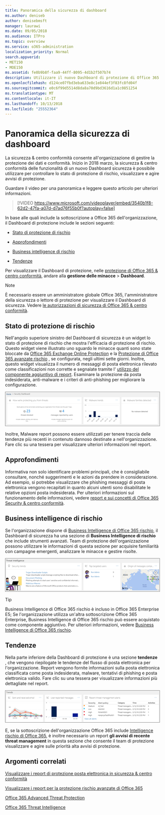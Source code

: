 ```yaml
---
title: Panoramica della sicurezza di dashboard
ms.author: deniseb
author: denisebmsft
manager: laurawi
ms.date: 09/05/2018
ms.audience: ITPro
ms.topic: overview
ms.service: o365-administration
localization_priority: Normal
search.appverid:
- MET150
- MOE150
ms.assetid: fe0b9b8f-faa9-44ff-8095-4d1b2f507b74
description: Utilizzare il nuovo Dashboard di protezione di Office 365 Threat Protection stato revisione e visualizzare e gestire gli avvisi di protezione.
ms.openlocfilehash: d124ce07fbd3eba633e8c1e844ef3f83fc8fd04f
ms.sourcegitcommit: e0c6f99d5514d8da8a70d9bd3616d1a1c0851254
ms.translationtype: MT
ms.contentlocale: it-IT
ms.lasthandoff: 10/13/2018
ms.locfileid: "25552364"
---
```

# <a name="security-dashboard-overview"></a>Panoramica della sicurezza di dashboard

La sicurezza &amp; centro conformità consente all'organizzazione di gestire la protezione dei dati e conformità. Inizio in 2018 marzo, la sicurezza &amp; centro conformità delle funzionalità di un nuovo Dashboard sicurezza è possibile utilizzare per controllare lo stato di protezione di rischio, visualizzare e agire avvisi di protezione. 
  
Guardare il video per una panoramica e leggere questo articolo per ulteriori informazioni.
  
> [!VIDEO https://www.microsoft.com/videoplayer/embed/3540b1f8-62d2-47fa-a07d-d7ad76f55b0f?autoplay=false]
  
In base alle quali include la sottoscrizione a Office 365 dell'organizzazione, il Dashboard di protezione include le sezioni seguenti:
  
- [Stato di protezione di rischio](#threat-protection-status)
    
- [Approfondimenti](#insights)
    
- [Business intelligence di rischio](#threat-intelligence)
    
- [Tendenze](#trends)
    
Per visualizzare il Dashboard di protezione, nelle [protezione di Office 365 &amp; centro conformità](go-to-the-securitycompliance-center.md), andare alla **gestione delle minacce** \> **Dashboard**.
  
> [!NOTE]
> È necessario essere un amministratore globale Office 365, l'amministratore della sicurezza o lettore di protezione per visualizzare il Dashboard di sicurezza. Vedere [le autorizzazioni di sicurezza di Office 365 &amp; centro conformità](permissions-in-the-security-and-compliance-center.md). 
  
## <a name="threat-protection-status"></a>Stato di protezione di rischio

Nell'angolo superiore sinistro del Dashboard di sicurezza è un widget lo stato di protezione di rischio che mostra l'efficacia di protezione di rischio. Questo widget viene illustrato uno sguardo le minacce quanti sono state bloccate da [Office 365 Exchange Online Protection](anti-spam-protection.md) e la [Protezione di Office 365 avanzate rischio](office-365-atp.md) , se configurata, negli ultimi sette giorni. Inoltre, questo widget visualizza il numero di messaggi di posta elettronica rilevato come classificazioni non corrette e segnalate tramite l' [utilizzo del componente aggiuntivo di report](https://support.office.com/article/b5caa9f1-cdf3-4443-af8c-ff724ea719d2). Esaminare la protezione da posta indesiderata, anti-malware e i criteri di anti-phishing per migliorare la configurazione.
  
![Widget protezione rischio nella parte superiore del Dashboard di sicurezza](media/5c7c644e-6b01-4bf8-b991-f6ba0fdc5717.png)
  
Inoltre, Malware report possono essere utilizzati per tenere traccia delle tendenze più recenti in contenuto dannoso destinate a nell'organizzazione. Fare clic su una tessera per visualizzare ulteriori informazioni nel report.
  
## <a name="insights"></a>Approfondimenti

Informativa non solo identificare problemi principali, che è consigliabile consultare, nonché suggerimenti e le azioni da prendere in considerazione. Ad esempio, si potrebbe visualizzare che phishing messaggi di posta elettronica vengono recapitati in quanto alcuni utenti sono disabilitate le relative opzioni posta indesiderata. Per ulteriori informazioni sul funzionamento delle informazioni, vedere [report e sui concetti di Office 365 Security &amp; centro conformità](reports-and-insights-in-security-and-compliance.md).
  
## <a name="threat-intelligence"></a>Business intelligence di rischio

Se l'organizzazione dispone di [Business Intelligence di Office 365 rischio](office-365-ti.md), il Dashboard di sicurezza ha una sezione di **Business Intelligence di rischio** che include strumenti avanzati. Team di protezione dell'organizzazione possono utilizzare le informazioni di questa sezione per acquisire familiarità con campagne emergenti, analizzare le minacce e gestire risolte. 
  
![Business intelligence di rischio consente di comprendere gli attacchi di tipo destinate a nell'organizzazione](media/6ce67cf2-3bbb-4008-9c55-1b4c7af0471f.png)
  
> [!TIP]
> Business Intelligence di Office 365 rischio è incluso in Office 365 Enterprise E5; Se l'organizzazione utilizza un'altra sottoscrizione Office 365 Enterprise, Business Intelligence di Office 365 rischio può essere acquistato come componente aggiuntivo. Per ulteriori informazioni, vedere [Business Intelligence di Office 365 rischio](office-365-ti.md). 
  
## <a name="trends"></a>Tendenze

Nella parte inferiore della Dashboard di protezione è una sezione **tendenze** , che vengono riepilogate le tendenze del flusso di posta elettronica per l'organizzazione. Report vengono fornite informazioni sulla posta elettronica classificata come posta indesiderata, malware, tentativi di phishing e posta elettronica valido. Fare clic su una tessera per visualizzare informazioni più dettagliate nel report. 
  
![La sezione tendenze vengono riepilogate le tendenze del flusso di posta elettronica per l'organizzazione](media/edec55c0-59f4-4510-ae91-4a50b7b3cd93.png)
  
E, se la sottoscrizione dell'organizzazione Office 365 include [Intelligence rischio di Office 365](office-365-ti.md), è inoltre necessario un report **gli avvisi di recente threat management** in questa sezione che consente il team di protezione visualizzare e agire sulle priorità alta avvisi di protezione. 
  
## <a name="related-topics"></a>Argomenti correlati

[Visualizzare i report di protezione posta elettronica in sicurezza &amp; centro conformità](view-email-security-reports.md)
  
[Visualizzare i report per la protezione rischio avanzate di Office 365](view-reports-for-atp.md)
  
[Office 365 Advanced Threat Protection](office-365-atp.md)
  
[Office 365 Threat Intelligence](office-365-ti.md)
  

